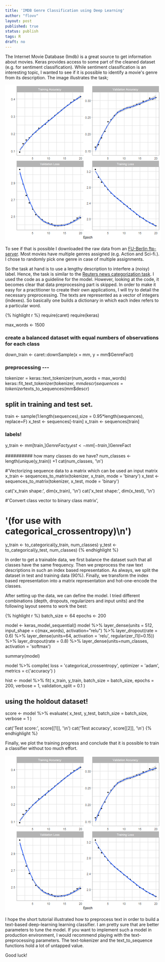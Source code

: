 ```yaml
---
title: 'IMDB Genre Classification using Deep Learning'
author: "flovv"
layout: post
published: true
status: publish
tags: R
draft: no
---
```

 

 
The Internet Movie Database (Imdb) is a great source to get information about movies. Keras provides access to some part of the cleaned dataset (e.g. for sentiment classification). While sentiment classification is an interesting topic, I wanted to see if it is possible to identify a movie's genre from its description.
The image illustrates the task;
 
![plot of chunk unnamed-chunk-4](/figures/post25/unnamed-chunk-4-1.png)
 
To see if that is possible I downloaded the raw data from an [FU-Berlin ftp- server](ftp://ftp.fu-berlin.de/pub/misc/movies/database/). Most movies have multiple genres assigned (e.g. Action and Sci-fi.). I chose to randomly pick one genre in case of multiple assignments.
 
So the task at hand is to use a lengthy description to interfere a (noisy) label. Hence, the task is similar to the [Reuters news categorization task](https://rstudio.github.io/keras/articles/examples/reuters_mlp.html). I used the code as a guideline for the model.
However, looking at the code, it becomes clear that data preprocessing part is skipped. In order to make it easy for a practitioner to create their own applications, I will try to detail the necessary preprocessing. 
The texts are represented as a vector of integers (indexes). So basically one builds a dictionary in which each index refers to a particular word.
 
 

{% highlight r %}
require(caret)
require(keras)
 
max_words <- 1500
 
### create a balanced dataset  with equal numbers of observations for each class
down_train <- caret::downSample(x = mm, y = mm$GenreFact)
 
### preprocessing  --- 
tokenizer = keras::text_tokenizer(num_words = max_words)
keras::fit_text_tokenizer(tokenizer, mm$descr)
sequences = tokenizer$texts_to_sequences(mm$descr)
 
## split in training and test set.
train <- sample(1:length(sequences),size = 0.95*length(sequences), replace=F)
x_test <-  sequences[-train]
x_train <- sequences[train]
 
### labels!
y_train <- mm[train,]$GenreFact 
y_test <-  mm[-train,]$GenreFact
 
 
########## how many classes do we have?
num_classes <- length(unique(y_train)) +1
cat(num_classes, '\n')
 
#'Vectorizing sequence data to a matrix which can be used an input matrix
x_train <- sequences_to_matrix(tokenizer, x_train, mode = 'binary')
x_test <- sequences_to_matrix(tokenizer, x_test, mode = 'binary')
 
cat('x_train shape:', dim(x_train), '\n')
cat('x_test shape:', dim(x_test), '\n')
 
#'Convert class vector to binary class matrix',
#    '(for use with categorical_crossentropy)\n')
y_train <- to_categorical(y_train, num_classes)
y_test <- to_categorical(y_test, num_classes)
{% endhighlight %}
 
In order to get a trainable data, we first balance the dataset such that all classes have the same frequency.
Then we preprocess the raw text descriptions in such an index based representation. As always, we split the dataset in test and training data (90%). Finally, we transform the index based representation into a matrix representation and hot-one-encode the classes. 
 
After setting up the data, we can define the model. I tried different combinations (depth, dropouts, regularizers and input units) and the following layout seems to work the best:
 
 

{% highlight r %}
batch_size <- 64
epochs <- 200
 
model <- keras_model_sequential()
model %>%
  layer_dense(units = 512, input_shape = c(max_words), activation="relu") %>% 
  layer_dropout(rate = 0.6) %>% 
  layer_dense(units=64, activation = 'relu', regularizer_l1(l=0.15)) %>% 
  layer_dropout(rate = 0.8) %>% 
  layer_dense(units=num_classes, activation = 'softmax')
 
summary(model)
 
model %>% compile(
  loss = 'categorical_crossentropy',
  optimizer = 'adam',
  metrics = c('accuracy')
)
 
hist <- model %>% fit(
  x_train, y_train,
  batch_size = batch_size,
  epochs = 200,
  verbose = 1,
  validation_split = 0.1
)
 
## using the holdout dataset!
score <- model %>% evaluate(
  x_test, y_test,
  batch_size = batch_size,
  verbose = 1
)
 
cat('Test score:', score[[1]], '\n')
cat('Test accuracy', score[[2]], '\n')
{% endhighlight %}
 
Finally, we plot the training progress and conclude that it is possible to train a classifier without too much effort.
 
![plot of chunk unnamed-chunk-4](/figures/post25/unnamed-chunk-4-1.png)
 
I hope the short tutorial illustrated how to preprocess text in order to build a text-based deep-learning learning classifier. I am pretty sure that are better parameters to tune the model.
If you want to implement such a model in production environment, I would recommend playing with the text-preprocessing parameters. The text-tokenizer and the text_to_sequence functions hold a lot of untapped value.
 
Good luck!
 
 
 
 
 
 
